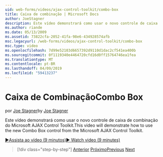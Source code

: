 ```yaml
---
uid: web-forms/videos/ajax-control-toolkit/combo-box
title: Caixa de combinação | Microsoft Docs
author: JoeStagner
description: Este vídeo demonstrará como usar o novo controle de caixa de combinação do Microsoft AJAX Control Toolkit.
ms.author: riande
ms.date: 05/13/2009
ms.assetid: 73822cfa-2052-41fa-98e6-434928574afb
msc.legacyurl: /web-forms/videos/ajax-control-toolkit/combo-box
msc.type: video
ms.openlocfilehash: 7d99e52103d6657392d9110d1dac2cf541ea400b
ms.sourcegitcommit: 0f1119340e4464720cfd16d0ff15764746ea1fea
ms.translationtype: MT
ms.contentlocale: pt-BR
ms.lasthandoff: 04/09/2019
ms.locfileid: "59413237"
---
```

# <a name="combo-box"></a><span data-ttu-id="9ed90-103">Caixa de Combinação</span><span class="sxs-lookup"><span data-stu-id="9ed90-103">Combo Box</span></span>

<span data-ttu-id="9ed90-104">por [Joe Stagner](https://github.com/JoeStagner)</span><span class="sxs-lookup"><span data-stu-id="9ed90-104">by [Joe Stagner](https://github.com/JoeStagner)</span></span>

<span data-ttu-id="9ed90-105">Este vídeo demonstrará como usar o novo controle de caixa de combinação do Microsoft AJAX Control Toolkit.</span><span class="sxs-lookup"><span data-stu-id="9ed90-105">This video will demonstrate how to use the new Combo Box control from the Microsoft AJAX Control Toolkit.</span></span>

[<span data-ttu-id="9ed90-106">&#9654;Assista ao vídeo (9 minutos)</span><span class="sxs-lookup"><span data-stu-id="9ed90-106">&#9654; Watch video (9 minutes)</span></span>](https://channel9.msdn.com/Blogs/ASP-NET-Site-Videos/combo-box)

> [!div class="step-by-step"]
> <span data-ttu-id="9ed90-107">[Anterior](color-picker.md)
> [Próximo](editor-control.md)</span><span class="sxs-lookup"><span data-stu-id="9ed90-107">[Previous](color-picker.md)
[Next](editor-control.md)</span></span>
